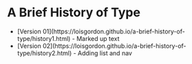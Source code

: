 A Brief History of Type
=======================
<ul>
<li>[Version 01](https://loisgordon.github.io/a-brief-history-of-type/history1.html) - Marked up text</li>
<li>[Version 02](https://loisgordon.github.io/a-brief-history-of-type/history2.html) - Adding list and nav </li>
</ul>